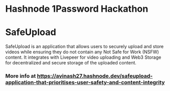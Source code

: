 # Hashnode 1Password Hackathon

# SafeUpload
SafeUpload is an application that allows users to securely upload and store videos while ensuring they do not contain any Not Safe for Work (NSFW) content. It integrates with Livepeer for video uploading and Web3 Storage for decentralized and secure storage of the uploaded content.

### More info at https://avinash27.hashnode.dev/safeupload-application-that-prioritises-user-safety-and-content-integrity
